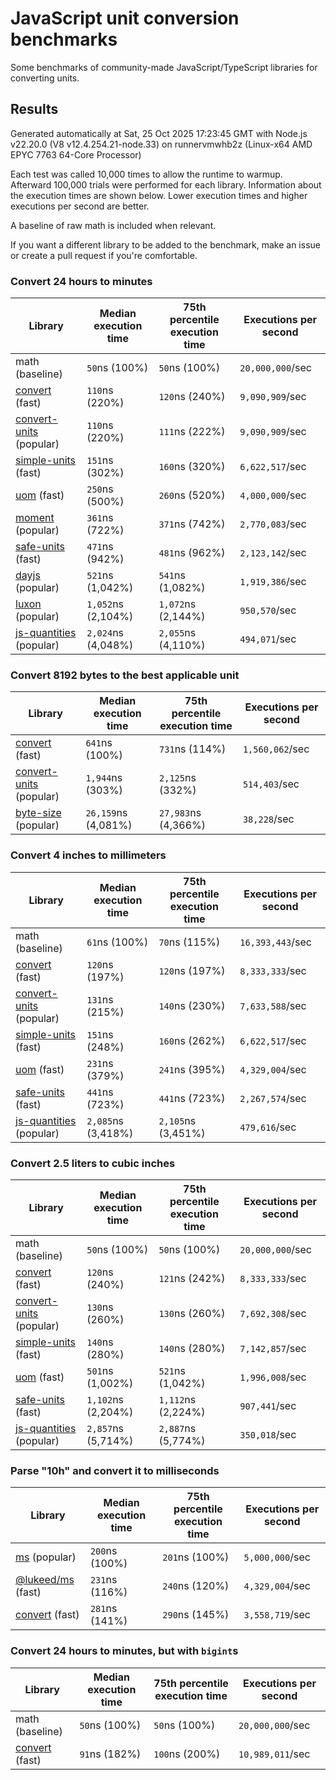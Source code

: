 # JavaScript unit conversion benchmarks

Some benchmarks of community-made JavaScript/TypeScript libraries for converting units.

## Results

<!-- beginblock(results) -->

Generated automatically at Sat, 25 Oct 2025 17:23:45 GMT with Node.js v22.20.0 (V8 v12.4.254.21-node.33) on runnervmwhb2z (Linux-x64 AMD EPYC 7763 64-Core Processor)

Each test was called 10,000 times to allow the runtime to warmup.
Afterward 100,000 trials were performed for each library.
Information about the execution times are shown below.
Lower execution times and higher executions per second are better.

A baseline of raw math is included when relevant.

If you want a different library to be added to the benchmark, make an issue or create a pull request if you're comfortable.

### Convert 24 hours to minutes

| Library                                                            | Median execution time | 75th percentile execution time | Executions per second |
| ------------------------------------------------------------------ | --------------------- | ------------------------------ | --------------------- |
| math (baseline)                                                    | `50`ns (100%)         | `50`ns (100%)                  | `20,000,000`/sec      |
| [convert](https://npmjs.com/package/convert) (fast)                | `110`ns (220%)        | `120`ns (240%)                 | `9,090,909`/sec       |
| [convert-units](https://npmjs.com/package/convert-units) (popular) | `110`ns (220%)        | `111`ns (222%)                 | `9,090,909`/sec       |
| [simple-units](https://npmjs.com/package/simple-units) (fast)      | `151`ns (302%)        | `160`ns (320%)                 | `6,622,517`/sec       |
| [uom](https://npmjs.com/package/uom) (fast)                        | `250`ns (500%)        | `260`ns (520%)                 | `4,000,000`/sec       |
| [moment](https://npmjs.com/package/moment) (popular)               | `361`ns (722%)        | `371`ns (742%)                 | `2,770,083`/sec       |
| [safe-units](https://npmjs.com/package/safe-units) (fast)          | `471`ns (942%)        | `481`ns (962%)                 | `2,123,142`/sec       |
| [dayjs](https://npmjs.com/package/dayjs) (popular)                 | `521`ns (1,042%)      | `541`ns (1,082%)               | `1,919,386`/sec       |
| [luxon](https://npmjs.com/package/luxon) (popular)                 | `1,052`ns (2,104%)    | `1,072`ns (2,144%)             | `950,570`/sec         |
| [js-quantities](https://npmjs.com/package/js-quantities) (popular) | `2,024`ns (4,048%)    | `2,055`ns (4,110%)             | `494,071`/sec         |

### Convert 8192 bytes to the best applicable unit

| Library                                                            | Median execution time | 75th percentile execution time | Executions per second |
| ------------------------------------------------------------------ | --------------------- | ------------------------------ | --------------------- |
| [convert](https://npmjs.com/package/convert) (fast)                | `641`ns (100%)        | `731`ns (114%)                 | `1,560,062`/sec       |
| [convert-units](https://npmjs.com/package/convert-units) (popular) | `1,944`ns (303%)      | `2,125`ns (332%)               | `514,403`/sec         |
| [byte-size](https://npmjs.com/package/byte-size) (popular)         | `26,159`ns (4,081%)   | `27,983`ns (4,366%)            | `38,228`/sec          |

### Convert 4 inches to millimeters

| Library                                                            | Median execution time | 75th percentile execution time | Executions per second |
| ------------------------------------------------------------------ | --------------------- | ------------------------------ | --------------------- |
| math (baseline)                                                    | `61`ns (100%)         | `70`ns (115%)                  | `16,393,443`/sec      |
| [convert](https://npmjs.com/package/convert) (fast)                | `120`ns (197%)        | `120`ns (197%)                 | `8,333,333`/sec       |
| [convert-units](https://npmjs.com/package/convert-units) (popular) | `131`ns (215%)        | `140`ns (230%)                 | `7,633,588`/sec       |
| [simple-units](https://npmjs.com/package/simple-units) (fast)      | `151`ns (248%)        | `160`ns (262%)                 | `6,622,517`/sec       |
| [uom](https://npmjs.com/package/uom) (fast)                        | `231`ns (379%)        | `241`ns (395%)                 | `4,329,004`/sec       |
| [safe-units](https://npmjs.com/package/safe-units) (fast)          | `441`ns (723%)        | `441`ns (723%)                 | `2,267,574`/sec       |
| [js-quantities](https://npmjs.com/package/js-quantities) (popular) | `2,085`ns (3,418%)    | `2,105`ns (3,451%)             | `479,616`/sec         |

### Convert 2.5 liters to cubic inches

| Library                                                            | Median execution time | 75th percentile execution time | Executions per second |
| ------------------------------------------------------------------ | --------------------- | ------------------------------ | --------------------- |
| math (baseline)                                                    | `50`ns (100%)         | `50`ns (100%)                  | `20,000,000`/sec      |
| [convert](https://npmjs.com/package/convert) (fast)                | `120`ns (240%)        | `121`ns (242%)                 | `8,333,333`/sec       |
| [convert-units](https://npmjs.com/package/convert-units) (popular) | `130`ns (260%)        | `130`ns (260%)                 | `7,692,308`/sec       |
| [simple-units](https://npmjs.com/package/simple-units) (fast)      | `140`ns (280%)        | `140`ns (280%)                 | `7,142,857`/sec       |
| [uom](https://npmjs.com/package/uom) (fast)                        | `501`ns (1,002%)      | `521`ns (1,042%)               | `1,996,008`/sec       |
| [safe-units](https://npmjs.com/package/safe-units) (fast)          | `1,102`ns (2,204%)    | `1,112`ns (2,224%)             | `907,441`/sec         |
| [js-quantities](https://npmjs.com/package/js-quantities) (popular) | `2,857`ns (5,714%)    | `2,887`ns (5,774%)             | `350,018`/sec         |

### Parse "10h" and convert it to milliseconds

| Library                                                   | Median execution time | 75th percentile execution time | Executions per second |
| --------------------------------------------------------- | --------------------- | ------------------------------ | --------------------- |
| [ms](https://npmjs.com/package/ms) (popular)              | `200`ns (100%)        | `201`ns (100%)                 | `5,000,000`/sec       |
| [@lukeed/ms](https://npmjs.com/package/@lukeed/ms) (fast) | `231`ns (116%)        | `240`ns (120%)                 | `4,329,004`/sec       |
| [convert](https://npmjs.com/package/convert) (fast)       | `281`ns (141%)        | `290`ns (145%)                 | `3,558,719`/sec       |

### Convert 24 hours to minutes, but with `bigint`s

| Library                                             | Median execution time | 75th percentile execution time | Executions per second |
| --------------------------------------------------- | --------------------- | ------------------------------ | --------------------- |
| math (baseline)                                     | `50`ns (100%)         | `50`ns (100%)                  | `20,000,000`/sec      |
| [convert](https://npmjs.com/package/convert) (fast) | `91`ns (182%)         | `100`ns (200%)                 | `10,989,011`/sec      |

<!-- endblock(results) -->
